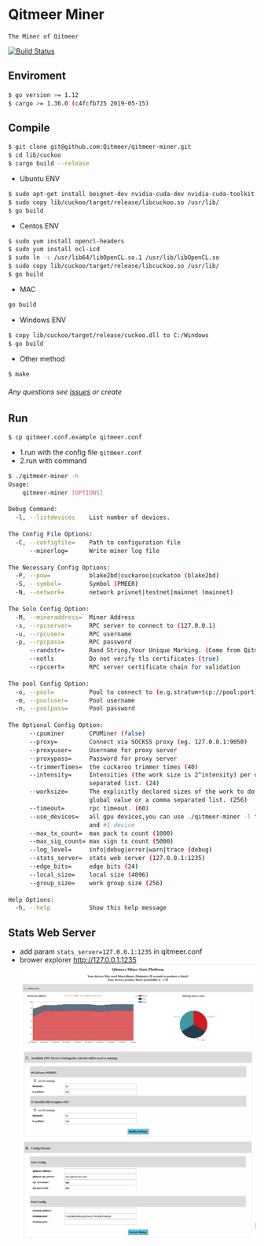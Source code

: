 # Qitmeer Miner

    The Miner of Qitmeer
[![Build Status](https://travis-ci.com/Qitmeer/qitmeer-miner.svg?token=n9AoZUDqAJmhesf4MYUd&branch=master)](https://travis-ci.com/Qitmeer/qitmeer-miner)
## Enviroment

```bash
$ go version >= 1.12
$ cargo >= 1.36.0 (c4fcfb725 2019-05-15)
```
    
## Compile

```bash
$ git clone git@github.com:Qitmeer/qitmeer-miner.git
$ cd lib/cuckoo
$ cargo build --release
```

* Ubuntu ENV
```bash
$ sudo apt-get install beignet-dev nvidia-cuda-dev nvidia-cuda-toolkit
$ sudo copy lib/cuckoo/target/release/libcuckoo.so /usr/lib/
$ go build 
```
        
* Centos ENV
```bash
$ sudo yum install opencl-headers
$ sudo yum install ocl-icd
$ sudo ln -s /usr/lib64/libOpenCL.so.1 /usr/lib/libOpenCL.so
$ sudo copy lib/cuckoo/target/release/libcuckoo.so /usr/lib/
$ go build
```   

* MAC

```bash
go build
```

* Windows ENV
```bash
$ copy lib/cuckoo/target/release/cuckoo.dll to C:/Windows
$ go build 
```

* Other method
```bash
$ make
```

###### Any questions see [issues](https://github.com/Qitmeer/qitmeer-miner/issues?q=is%3Aissue+is%3Aclosed) or create

## Run
```bash
$ cp qitmeer.conf.example qitmeer.conf
```
- 1.run with the config file `qitmeer.conf`
- 2.run with command
```bash
$ ./qitmeer-miner -h
Usage:
    qitmeer-miner [OPTIONS]

Debug Command:
  -l, --listdevices    List number of devices.

The Config File Options:
  -C, --configfile=    Path to configuration file
      --minerlog=      Write miner log file

The Necessary Config Options:
  -P, --pow=           blake2bd|cuckaroo|cuckatoo (blake2bd)
  -S, --symbol=        Symbol (PMEER)
  -N, --network=       network privnet|testnet|mainnet (mainnet)

The Solo Config Option:
  -M, --mineraddress=  Miner Address
  -s, --rpcserver=     RPC server to connect to (127.0.0.1)
  -u, --rpcuser=       RPC username
  -p, --rpcpass=       RPC password
      --randstr=       Rand String,Your Unique Marking. (Come from Qitmeer!)
      --notls          Do not verify tls certificates (true)
      --rpccert=       RPC server certificate chain for validation

The pool Config Option:
  -o, --pool=          Pool to connect to (e.g.stratum+tcp://pool:port)
  -m, --pooluser=      Pool username
  -n, --poolpass=      Pool password

The Optional Config Option:
      --cpuminer       CPUMiner (false)
      --proxy=         Connect via SOCKS5 proxy (eg. 127.0.0.1:9050)
      --proxyuser=     Username for proxy server
      --proxypass=     Password for proxy server
      --trimmerTimes=  the cuckaroo trimmer times (40)
      --intensity=     Intensities (the work size is 2^intensity) per device. Single global value or a comma
                       separated list. (24)
      --worksize=      The explicitly declared sizes of the work to do per device (overrides intensity). Single
                       global value or a comma separated list. (256)
      --timeout=       rpc timeout. (60)
      --use_devices=   all gpu devices,you can use ./qitmeer-miner -l to see. examples:0,1 use the #0 device
                       and #1 device
      --max_tx_count=  max pack tx count (1000)
      --max_sig_count= max sign tx count (5000)
      --log_level=     info|debug|error|warn|trace (debug)
      --stats_server=  stats web server (127.0.0.1:1235)
      --edge_bits=     edge bits (24)
      --local_size=    local size (4096)
      --group_size=    work group size (256)

Help Options:
  -h, --help           Show this help message
```
## Stats Web Server
- add param `stats_server=127.0.0.1:1235` in qitmeer.conf
- brower explorer http://127.0.0.1:1235    
![stats](public/img/miner1.png)  
![stats](public/img/miner2.png)  
![stats](public/img/miner3.png)  
